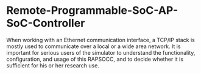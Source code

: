 # Remote-Programmable-SoC-AP-SoC-Controller
When working with an Ethernet communication interface, a TCP/IP stack is mostly used to communicate over a local or a wide area network.
It is important for serious users of the simulator to understand the functionality, configuration, and usage of this RAPSOCC, and to decide whether it is sufficient for his or her research use.
